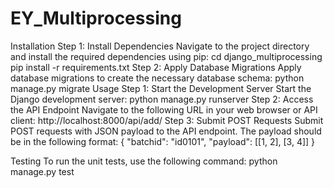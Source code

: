# EY_Multiprocessing

Installation
Step 1: Install Dependencies
Navigate to the project directory and install the required dependencies using pip:
cd django_multiprocessing
pip install -r requirements.txt
Step 2: Apply Database Migrations
Apply database migrations to create the necessary database schema:
python manage.py migrate
Usage
Step 1: Start the Development Server
Start the Django development server:
python manage.py runserver
Step 2: Access the API Endpoint
Navigate to the following URL in your web browser or API client:
http://localhost:8000/api/add/
Step 3: Submit POST Requests
Submit POST requests with JSON payload to the API endpoint. The payload should be in the
following format:
{
&quot;batchid&quot;: &quot;id0101&quot;,
&quot;payload&quot;: [[1, 2], [3, 4]]
}

Testing
To run the unit tests, use the following command:
python manage.py test
